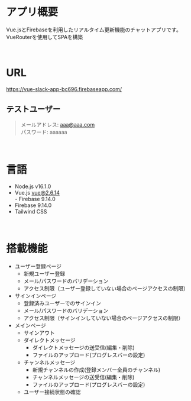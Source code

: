 # アプリ概要
Vue.jsとFirebaseを利用したリアルタイム更新機能のチャットアプリです。 <br>
VueRouterを使用してSPAを構築

<br>

# URL

https://vue-slack-app-bc696.firebaseapp.com/

## テストユーザー
> メールアドレス: aaa@aaa.com <br>
> パスワード: aaaaaa <br>

<br>

# 言語
- Node.js v16.1.0 <br>
- Vue.js vue@2.6.14 <br>- Firebase 9.14.0 <br>
- Firebase 9.14.0 <br>
- Tailwind CSS <br>

<br>

# 搭載機能
- ユーザー登録ページ
  - 新規ユーザー登録
  - メール/パスワードのバリデーション
  - アクセス制限（ユーザー登録していない場合のページアクセスの制限）
- サインインページ
  - 登録済みユーザーでのサインイン
  - メール/パスワードのバリデーション
  - アクセス制限（サインインしていない場合のページアクセスの制限）
- メインページ
  - サインアウト
  - ダイレクトメッセージ
    - ダイレクトメッセージの送受信(編集・削除)
    - ファイルのアップロード(プログレスバーの設定)
  - チャンネルメッセージ
    - 新規チャンネルの作成(登録メンバー全員のチャンネル)
    - チャンネルメッセージの送受信(編集・削除)
    - ファイルのアップロード(プログレスバーの設定)  
  - ユーザー接続状態の確認
